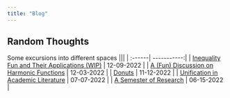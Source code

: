 ```yaml
---
title: "Blog"
---
```


## Random Thoughts

Some excursions into different spaces
|||
| :------| -----------:|
| [Inequality Fun and Their Applications (WIP)](/posts/inequalities) | 12-09-2022 |
| [A (Fun) Discussion on Harmonic Functions](/posts/harmonic) | 12-03-2022 |
| [Donuts](/posts/donut) | 11-12-2022 |
| [Unification in Academic Literature](/posts/unified) | 07-07-2022 |
| [A Semester of Research](/posts/firstsem) | 06-15-2022 |
